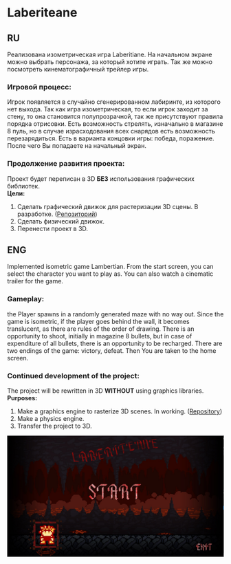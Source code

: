 # Laberiteane
## RU
Реализована изометрическая игра Laberitiane.
На начальном экране можно выбрать персонажа, за который хотите играть. Так же можно посмотреть кинематографичный трейлер игры. 

### Игровой процесс:
 Игрок появляется в случайно сгенерированном лабиринте, из которого нет выхода. Так как игра изометрическая, то если игрок заходит за стену, то она становится 
полупрозрачной, так же присутствуют правила порядка отрисовки. Есть возможность стрелять, изначально в магазине 8 пуль, но в случае израсходования всех снарядов 
есть возможность перезарядиться. Есть в варианта концовки игры: победа, поражение. После чего Вы попадаете на начальный экран. 

### Продолжение развития проекта:
Проект будет переписан в 3D **БЕЗ** использования графических библиотек.\
**Цели:**
1. Сделать графический движок для растеризации 3D сцены. В разработке. ([Репозиторий](https://github.com/BruceGliff/Graphic))
2. Сделать физический движок. 
3. Перенести проект в 3D.


## ENG
Implemented isometric game Lambertian. From the start screen, you can select the character you want to play as. You can also watch a cinematic trailer for the game. 
### Gameplay: 
the Player spawns in a randomly generated maze with no way out. Since the game is isometric, if the player goes behind the wall, it becomes translucent, as there are rules of the order of drawing. There is an opportunity to shoot, initially in magazine 8 bullets, but in case of expenditure of all bullets, there is an opportunity to be recharged. There are two endings of the game: victory, defeat. Then You are taken to the home screen.

### Continued development of the project:
The project will be rewritten in 3D **WITHOUT** using graphics libraries.\
**Purposes:**
1. Make a graphics engine to rasterize 3D scenes. In working. ([Repository](https://github.com/BruceGliff/Graphic))
2. Make a physics engine. 
3. Transfer the project to 3D.


![Alt-текст](https://github.com/BruceGliff/Laberitiane/blob/master/MainPage.jpg "Laberiteane")
